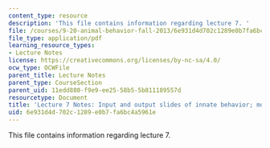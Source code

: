 ```yaml
---
content_type: resource
description: 'This file contains information regarding lecture 7. '
file: /courses/9-20-animal-behavior-fall-2013/6e931d4d702c1289e0b7fa6bc4a5961e_MIT9_20F13_Lec7.pdf
file_type: application/pdf
learning_resource_types:
- Lecture Notes
license: https://creativecommons.org/licenses/by-nc-sa/4.0/
ocw_type: OCWFile
parent_title: Lecture Notes
parent_type: CourseSection
parent_uid: 11edd880-f9e9-ee25-58b5-5b811189557d
resourcetype: Document
title: 'Lecture 7 Notes: Input and output slides of innate behavior; motivation'
uid: 6e931d4d-702c-1289-e0b7-fa6bc4a5961e
---
```

This file contains information regarding lecture 7. 